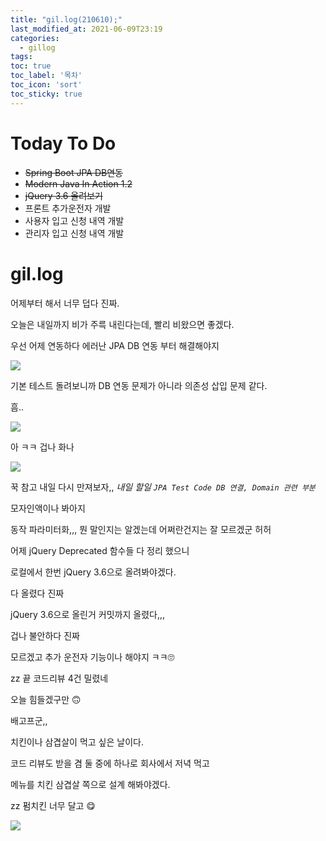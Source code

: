 ```yaml
---
title: "gil.log(210610);"
last_modified_at: 2021-06-09T23:19
categories: 
  - gillog
tags:
toc: true
toc_label: '목차'
toc_icon: 'sort'
toc_sticky: true
---
```

# Today To Do

- ~~Spring Boot JPA DB연동~~
- ~~Modern Java In Action 1.2~~
- ~~jQuery 3.6 올려보기~~
- 프론트 추가운전자 개발
- 사용자 입고 신청 내역 개발
- 관리자 입고 신청 내역 개발


# gil.log

어제부터 해서 너무 덥다 진짜.

오늘은 내일까지 비가 주륵 내린다는데, 빨리 비왔으면 좋겠다.

우선 어제 연동하다 에러난 JPA DB 연동 부터 해결해야지


![](https://images.velog.io/images/gillog/post/08fc1de5-076f-4ede-a721-9224997d935b/image.png)

기본 테스트 돌려보니까 DB 연동 문제가 아니라 의존성 삽입 문제 같다.

흠..


![](https://images.velog.io/images/gillog/post/08691588-279b-4c38-bb40-fdb07b3f1667/image.png)

아 ㅋㅋ 겁나 화나

![](https://images.velog.io/images/gillog/post/c980ceee-e4f7-46d6-a43f-1ca05891c71d/image.png)

꾹 참고 내일 다시 만져보자,,
_내일 할일 `JPA Test Code DB 연결, Domain 관련 부분`_

모자인액이나 봐아지

동작 파라미터화,,, 뭔 말인지는 알겠는데 어쩌란건지는 잘 모르겠군 허허


어제 jQuery Deprecated 함수들 다 정리 했으니

로컬에서 한번 jQuery 3.6으로 올려봐야겠다.


다 올렸다 진짜


jQuery 3.6으로 올린거 커밋까지 올렸다,,,

겁나 불안하다 진짜


모르겠고 추가 운전자 기능이나 해야지 ㅋㅋ🙄


zz 끝 코드리뷰 4건 밀렸네

오늘 힘들겠구만 🙃


배고프군,,

치킨이나 삼겹살이 먹고 싶은 날이다.

코드 리뷰도 받을 겸 둘 중에 하나로 회사에서 저녁 먹고

메뉴를 치킨 삼겹살 쪽으로 설계 해봐야겠다.


zz 펌치킨 너무 달고 😋


![](https://images.velog.io/images/gillog/post/bfe77923-06bd-45c0-84b6-9793a5bc2751/image.png)
